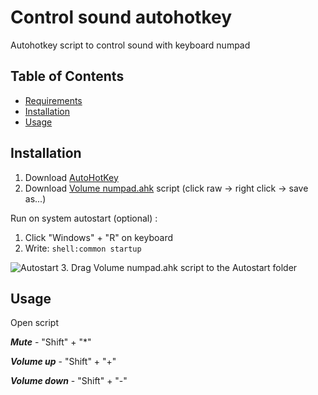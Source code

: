 # Control sound autohotkey

Autohotkey script to control sound with keyboard numpad 

## Table of Contents

- [Requirements](#requirements)
- [Installation](#installation)
- [Usage](#usage)

## Installation

1. Download [AutoHotKey](https://www.autohotkey.com/)
2. Download [Volume numpad.ahk](https://github.com/ArturTkaczuk/control-sound-autohotkey/blob/main/Volume%20numpad.ahk) script (click raw -> right click -> save as...)

Run on system autostart (optional) :

1. Click "Windows" + "R" on keyboard
2. Write: `shell:common startup`

![Autostart](https://user-images.githubusercontent.com/87656238/175783449-e15d7430-b2b4-44d3-a0ae-91c694d8d942.jpg)
3. Drag Volume numpad.ahk script to the Autostart folder

## Usage

Open script

***Mute*** - "Shift" + "*"

***Volume up*** - "Shift" + "+"

***Volume down*** - "Shift" + "-"

